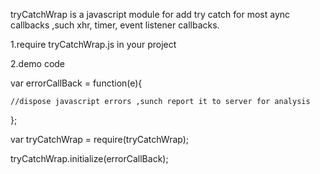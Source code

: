 tryCatchWrap is a javascript module for add try catch for most aync callbacks ,such xhr, timer, event listener callbacks.

1.require tryCatchWrap.js in your project

2.demo code



  var errorCallBack = function(e){
    
    //dispose javascript errors ,sunch report it to server for analysis
    
  };



  
  var tryCatchWrap = require(tryCatchWrap);
  
  
  tryCatchWrap.initialize(errorCallBack);
